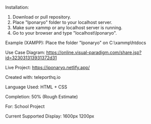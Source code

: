 Installation:
1. Download or pull repository.
2. Place "Iponaryo" folder to your localhost server.
3. Make sure xammp or any localhost server is running.
4. Go to your browser and type "localhost\Iponaryo".

Example (XAMPP):
Place the folder "Iponaryo" on C:\xammp\htdocs

Use Case Diagram: https://online.visual-paradigm.com/share.jsp?id=323031313931372d31

Live Project: https://iponaryo.netlify.app/

Created with: teleporthq.io

Language Used: HTML + CSS

Completion: 50% (Rough Estimate)

For: School Project

Current Supported Display: 
1600px
1200px
